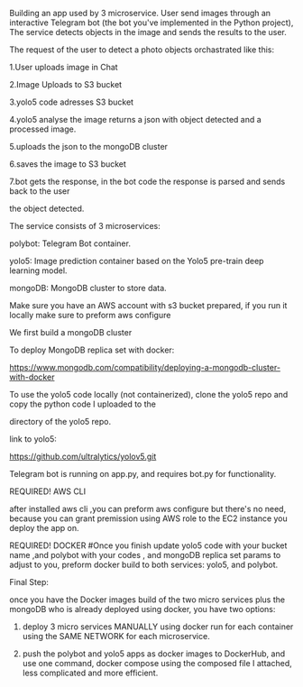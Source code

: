 Building an app used by 3 microservice.
User send images through an interactive Telegram bot 
(the bot you've implemented in the Python project), The service detects objects in the image and sends the results to the user.

The request of the user to detect a photo objects orchastrated like this:

1.User uploads image in Chat

2.Image Uploads to S3 bucket

3.yolo5 code adresses S3 bucket 

4.yolo5 analyse the image returns a json with object detected and a processed image.

5.uploads the json to the mongoDB cluster

6.saves the image to S3 bucket

7.bot gets the response, in the bot code the response is parsed and sends back to the user

the object detected.

The service consists of 3 microservices:

polybot: Telegram Bot container.

yolo5: Image prediction container based on the Yolo5 pre-train deep learning model.

mongoDB: MongoDB cluster to store data.

Make sure you have an AWS account with s3 bucket prepared, if you run it locally make sure to preform aws configure 

We first build a mongoDB cluster 


To deploy MongoDB replica set with docker:

https://www.mongodb.com/compatibility/deploying-a-mongodb-cluster-with-docker


To use the yolo5 code locally (not containerized), clone the yolo5 repo and copy the python code I uploaded to the
 
directory of the yolo5 repo.

link to yolo5:

https://github.com/ultralytics/yolov5.git

Telegram bot is running on app.py, and requires bot.py for functionality.

REQUIRED! AWS CLI 

after installed aws cli ,you can preform aws configure but there's no need, because you can grant premission using AWS role to the EC2 instance you deploy the app on.

REQUIRED! DOCKER 
#Once you finish update yolo5 code with your bucket name ,and polybot with your codes , and mongoDB replica set params to adjust to you, preform docker build to both services:
yolo5, and polybot.

Final Step:

once you have the Docker images build of the two micro services plus the mongoDB who is already deployed using docker, you have two options:

1. deploy 3 micro services MANUALLY using docker run for each container using the SAME NETWORK for each microservice.

2. push the polybot and yolo5 apps as docker images to DockerHub, and use one command, docker compose using the composed file I attached, less complicated and more efficient. 

